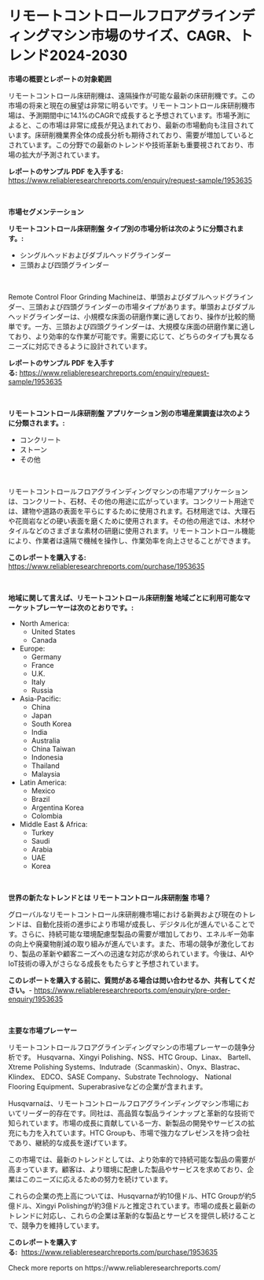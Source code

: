 <p><h1>リモートコントロールフロアグラインディングマシン市場のサイズ、CAGR、トレンド2024-2030</h1></p><p><strong>市場の概要とレポートの対象範囲</strong></p>
<p><p>リモートコントロール床研削機は、遠隔操作が可能な最新の床研削機です。この市場の将来と現在の展望は非常に明るいです。リモートコントロール床研削機市場は、予測期間中に14.1%のCAGRで成長すると予想されています。市場予測によると、この市場は非常に成長が見込まれており、最新の市場動向も注目されています。床研削機業界全体の成長分析も期待されており、需要が増加しているとされています。この分野での最新のトレンドや技術革新も重要視されており、市場の拡大が予測されています。</p></p>
<p><strong>レポートのサンプル PDF を入手する:</strong> <a href="https://www.reliableresearchreports.com/enquiry/request-sample/1953635">https://www.reliableresearchreports.com/enquiry/request-sample/1953635</a></p>
<p>&nbsp;</p>
<p><strong>市場セグメンテーション</strong></p>
<p><strong>リモートコントロール床研削盤 タイプ別の市場分析は次のように分類されます。:</strong></p>
<p><ul><li>シングルヘッドおよびダブルヘッドグラインダー</li><li>三頭および四頭グラインダー</li></ul></p>
<p>&nbsp;</p>
<p><p>Remote Control Floor Grinding Machineは、単頭およびダブルヘッドグラインダー、三頭および四頭グラインダーの市場タイプがあります。単頭およびダブルヘッドグラインダーは、小規模な床面の研磨作業に適しており、操作が比較的簡単です。一方、三頭および四頭グラインダーは、大規模な床面の研磨作業に適しており、より効率的な作業が可能です。需要に応じて、どちらのタイプも異なるニーズに対応できるように設計されています。</p></p>
<p><strong>レポートのサンプル PDF を入手する:</strong>&nbsp;<a href="https://www.reliableresearchreports.com/enquiry/request-sample/1953635">https://www.reliableresearchreports.com/enquiry/request-sample/1953635</a></p>
<p>&nbsp;</p>
<p><strong> リモートコントロール床研削盤 アプリケーション別の市場産業調査は次のように分類されます。:</strong></p>
<p><ul><li>コンクリート</li><li>ストーン</li><li>その他</li></ul></p>
<p>&nbsp;</p>
<p><p>リモートコントロールフロアグラインディングマシンの市場アプリケーションは、コンクリート、石材、その他の用途に広がっています。コンクリート用途では、建物や道路の表面を平らにするために使用されます。石材用途では、大理石や花崗岩などの硬い表面を磨くために使用されます。その他の用途では、木材やタイルなどのさまざまな素材の研磨に使用されます。リモートコントロール機能により、作業者は遠隔で機械を操作し、作業効率を向上させることができます。</p></p>
<p><strong>このレポートを購入する:</strong>&nbsp; <a href="https://www.reliableresearchreports.com/purchase/1953635">https://www.reliableresearchreports.com/purchase/1953635</a></p>
<p>&nbsp;</p>
<p><strong>地域に関して言えば、リモートコントロール床研削盤 地域ごとに利用可能なマーケットプレーヤーは次のとおりです。:</strong></p>
<p><ul>
    <li>
        North America:
        <ul>
            <li>United States</li>
            <li>Canada</li>
        </ul>
    </li>
    <li>
        Europe:
        <ul>
            <li>Germany</li>
            <li>France</li>
            <li>U.K.</li>
            <li>Italy</li>
            <li>Russia</li>
        </ul>
    </li>
    <li>
        Asia-Pacific:
        <ul>
            <li>China</li>
            <li>Japan</li>
            <li>South Korea</li>
            <li>India</li>
            <li>Australia</li>
            <li>China Taiwan</li>
            <li>Indonesia</li>
            <li>Thailand</li>
            <li>Malaysia</li>
        </ul>
    </li>
    <li>
        Latin America:
        <ul>
            <li>Mexico</li>
            <li>Brazil</li>
            <li>Argentina Korea</li>
            <li>Colombia</li>
        </ul>
    </li>
    <li>
        Middle East & Africa:
        <ul>
            <li>Turkey</li>
            <li>Saudi</li>
            <li>Arabia</li>
            <li>UAE</li>
            <li>Korea</li>
        </ul>
    </li>
    </ul></p>
<p>&nbsp;</p>
<p><strong>世界の新たなトレンドとは リモートコントロール床研削盤 市場？</strong></p>
<p><p>グローバルなリモートコントロール床研削機市場における新興および現在のトレンドは、自動化技術の進歩により市場が成長し、デジタル化が進んでいることです。さらに、持続可能な環境配慮型製品の需要が増加しており、エネルギー効率の向上や廃棄物削減の取り組みが進んでいます。また、市場の競争が激化しており、製品の革新や顧客ニーズへの迅速な対応が求められています。今後は、AIやIoT技術の導入がさらなる成長をもたらすと予想されています。</p></p>
<p><strong>このレポートを購入する前に、質問がある場合は問い合わせるか、共有してください。</strong>- <a href="https://www.reliableresearchreports.com/enquiry/pre-order-enquiry/1953635">https://www.reliableresearchreports.com/enquiry/pre-order-enquiry/1953635</a></p>
<p>&nbsp;</p>
<p><strong>主要な市場プレーヤー</strong></p>
<p><p>リモートコントロールフロアグラインディングマシンの市場プレーヤーの競争分析です。 Husqvarna、Xingyi Polishing、NSS、HTC Group、Linax、 Bartell、Xtreme Polishing Systems、Indutrade（Scanmaskin）、Onyx、Blastrac、Klindex、 EDCO、SASE Company、Substrate Technology、 National Flooring Equipment、Superabrasiveなどの企業が含まれます。</p><p>Husqvarnaは、リモートコントロールフロアグラインディングマシン市場においてリーダー的存在です。同社は、高品質な製品ラインナップと革新的な技術で知られています。市場の成長に貢献している一方、新製品の開発やサービスの拡充にも力を入れています。HTC Groupも、市場で強力なプレゼンスを持つ会社であり、継続的な成長を遂げています。</p><p>この市場では、最新のトレンドとしては、より効率的で持続可能な製品の需要が高まっています。顧客は、より環境に配慮した製品やサービスを求めており、企業はこのニーズに応えるための努力を続けています。</p><p>これらの企業の売上高については、Husqvarnaが約10億ドル、HTC Groupが約5億ドル、Xingyi Polishingが約3億ドルと推定されています。市場の成長と最新のトレンドに対応し、これらの企業は革新的な製品とサービスを提供し続けることで、競争力を維持しています。</p></p>
<p><strong>このレポートを購入する:</strong>&nbsp;&nbsp;<a href="https://www.reliableresearchreports.com/purchase/1953635">https://www.reliableresearchreports.com/purchase/1953635</a></p>
<p>Check more reports on https://www.reliableresearchreports.com/</p>